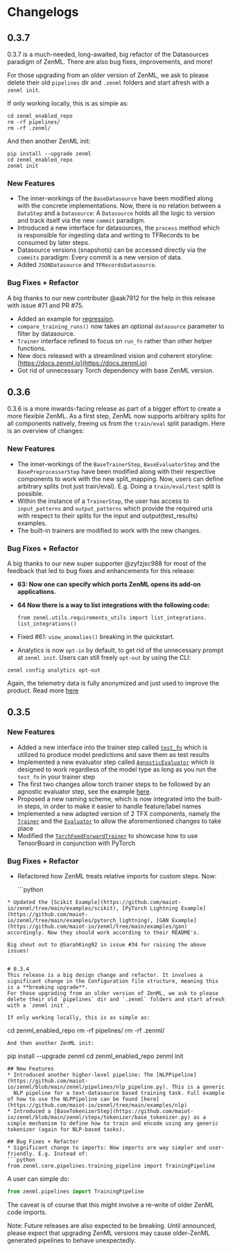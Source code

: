 # Changelogs

## 0.3.7

0.3.7 is a much-needed, long-awaited, big refactor of the Datasources paradigm of ZenML. There are also bug fixes, improvements, and more!

For those upgrading from an older version of ZenML, we ask to please delete their old `pipelines` dir and `.zenml` folders and start afresh with a `zenml init`.

If only working locally, this is as simple as:

```text
cd zenml_enabled_repo
rm -rf pipelines/
rm -rf .zenml/
```

And then another ZenML init:

```text
pip install --upgrade zenml
cd zenml_enabled_repo
zenml init
```

### New Features

* The inner-workings of the `BaseDatasource` have been modified along with the concrete implementations. Now, there is no relation between a `DataStep` and a `Datasource`: A `Datasource` holds all the logic to version and track itself via the new `commit` paradigm.
* Introduced a new interface for datasources, the `process` method which is responsible for ingesting data and writing to TFRecords to be consumed by later steps.
* Datasource versions \(snapshots\) can be accessed directly via the `commits` paradigm: Every commit is a new version of data.
* Added `JSONDatasource` and `TFRecordsDatasource`.

### Bug Fixes + Refactor

A big thanks to our new contributer @aak7912 for the help in this release with issue \#71 and PR \#75.

* Added an example for [regression](https://github.com/maiot-io/zenml/tree/main/examples/regression).
* `compare_training_runs()` now takes an optional `datasource` parameter to filter by datasource.
* `Trainer` interface refined to focus on `run_fn` rather than other helper functions.
* New docs released with a streamlined vision and coherent storyline: [https://docs.zenml.io](https://docs.zenml.io)
* Got rid of unnecessary Torch dependency with base ZenML version.

## 0.3.6

0.3.6 is a more inwards-facing release as part of a bigger effort to create a more flexible ZenML. As a first step, ZenML now supports arbitrary splits for all components natively, freeing us from the `train/eval` split paradigm. Here is an overview of changes:

### New Features

* The inner-workings of the `BaseTrainerStep`, `BaseEvaluatorStep` and the `BasePreprocesserStep` have been modified along with their respective components to work with the new split\_mapping. Now, users can define arbitrary splits \(not just train/eval\). E.g. Doing a `train/eval/test` split is possible.
* Within the instance of a `TrainerStep`, the user has access to `input_patterns` and `output_patterns` which provide the required uris with respect to their splits for the input and output\(test\_results\) examples.
* The built-in trainers are modified to work with the new changes.

### Bug Fixes + Refactor

A big thanks to our new super supporter @zyfzjsc988 for most of the feedback that led to bug fixes and enhancements for this release:

* **63: Now one can specify which ports ZenML opens its add-on applications.**
* **64 Now there is a way to list integrations with the following code:**

  ```text
  from zenml.utils.requirements_utils import list_integrations.
  list_integrations()
  ```

* Fixed \#61: `view_anomalies()` breaking in the quickstart.
* Analytics is now `opt-in` by default, to get rid of the unnecessary prompt at `zenml init`. Users can still freely `opt-out` by using the CLI:

```text
zenml config analytics opt-out
```

Again, the telemetry data is fully anonymized and just used to improve the product. Read more [here](https://docs.zenml.io/misc/usage-analytics.html)

## 0.3.5

### New Features

* Added a new interface into the trainer step called [`test_fn`](release_notes.md) which is utilized to produce model predictions and save them as test results
* Implemented a new evaluator step called [`AgnosticEvaluator`](release_notes.md) which is designed to work regardless of the model type as long as you run the `test_fn` in your trainer step
* The first two changes allow torch trainer steps to be followed by an agnostic evaluator step, see the example [here](release_notes.md).
* Proposed a new naming scheme, which is now integrated into the built-in steps, in order to make it easier to handle feature/label names
* Implemented a new adapted version of 2 TFX components, namely the [`Trainer`](release_notes.md) and the [`Evaluator`](release_notes.md) to allow the aforementioned changes to take place
* Modified the [`TorchFeedForwardTrainer`](release_notes.md) to showcase how to use TensorBoard in conjunction with PyTorch

### Bug Fixes + Refactor

* Refactored how ZenML treats relative imports for custom steps. Now:

  \`\`\`python

```text
* Updated the [Scikit Example](https://github.com/maiot-io/zenml/tree/main/examples/scikit), [PyTorch Lightning Example](https://github.com/maiot-io/zenml/tree/main/examples/pytorch_lightning), [GAN Example](https://github.com/maiot-io/zenml/tree/main/examples/gan) accordingly. Now they should work according to their README's.

Big shout out to @SarahKing92 in issue #34 for raising the above issues!


# 0.3.4
This release is a big design change and refactor. It involves a significant change in the Configuration file structure, meaning this is a **breaking upgrade**. 
For those upgrading from an older version of ZenML, we ask to please delete their old `pipelines` dir and `.zenml` folders and start afresh with a `zenml init`.

If only working locally, this is as simple as:
```

cd zenml\_enabled\_repo rm -rf pipelines/ rm -rf .zenml/

```text
And then another ZenML init:
```

pip install --upgrade zenml cd zenml\_enabled\_repo zenml init

```text
## New Features
* Introduced another higher-level pipeline: The [NLPPipeline](https://github.com/maiot-io/zenml/blob/main/zenml/pipelines/nlp_pipeline.py). This is a generic 
  NLP pipeline for a text-datasource based training task. Full example of how to use the NLPPipeline can be found [here](https://github.com/maiot-io/zenml/tree/main/examples/nlp)
* Introduced a [BaseTokenizerStep](https://github.com/maiot-io/zenml/blob/main/zenml/steps/tokenizer/base_tokenizer.py) as a simple mechanism to define how to train and encode using any generic 
tokenizer (again for NLP-based tasks).

## Bug Fixes + Refactor
* Significant change to imports: Now imports are way simpler and user-friendly. E.g. Instead of:
```python
from zenml.core.pipelines.training_pipeline import TrainingPipeline
```

A user can simple do:

```python
from zenml.pipelines import TrainingPipeline
```

The caveat is of course that this might involve a re-write of older ZenML code imports.

Note: Future releases are also expected to be breaking. Until announced, please expect that upgrading ZenML versions may cause older-ZenML generated pipelines to behave unexpectedly.

